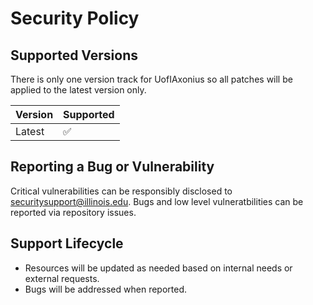 # Security Policy

## Supported Versions

There is only one version track for UofIAxonius so all patches will be applied to the latest version only.

| Version | Supported          |
| ------- | ------------------ |
| Latest  | :white_check_mark: |

## Reporting a Bug or Vulnerability

Critical vulnerabilities can be responsibly disclosed to [securitysupport@illinois.edu](mailto:securitysupport@illinois.edu). Bugs and low level vulneratbilities can be reported via repository issues.

## Support Lifecycle

- Resources will be updated as needed based on internal needs or external requests.
- Bugs will be addressed when reported.
